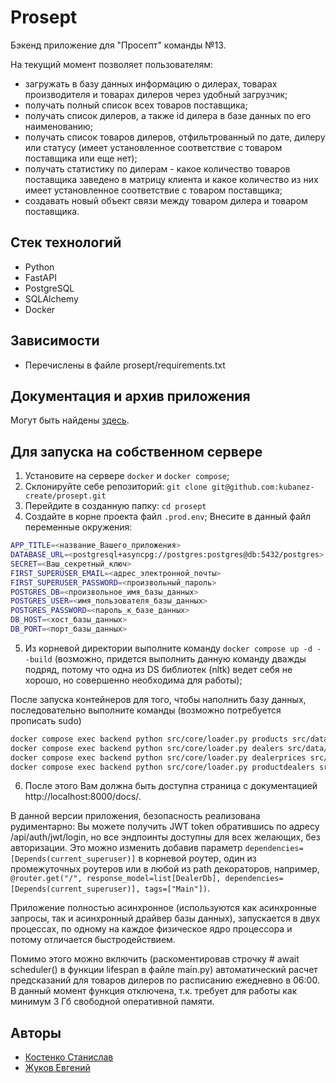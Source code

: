 # Prosept

Бэкенд приложение для  "Просепт" команды №13.

На текущий момент позволяет пользователям:

- загружать в базу данных информацию о дилерах, товарах производителя и товарах дилеров через удобный загрузчик;
- получать полный список всех товаров поставщика;
- получать список дилеров, а также id дилера в базе данных по его наименованию;
- получать список товаров дилеров, отфильтрованный по дате, дилеру или статусу (имеет установленное соответствие с товаром поставщика или еще нет);
- получать статистику по дилерам - какое количество товаров поставщика заведено в матрицу клиента и какое количество из них имеет установленное соответствие с товаром поставщика;
- создавать новый объект связи между товаром дилера и товаром поставщика.


## Стек технологий

- Python
- FastAPI
- PostgreSQL
- SQLAlchemy
- Docker

## Зависимости

- Перечислены в файле prosept/requirements.txt

## Документация и архив приложения

Могут быть найдены [здесь](https://drive.google.com/drive/folders/1eP4sx6kz2HKwijyl4_u1GobqCC5bGRhZ?usp=drive_link).

## Для запуска на собственном сервере

1. Установите на сервере `docker` и `docker compose`;
2. Склонируйте себе репозиторий:
   `git clone git@github.com:kubanez-create/prosept.git`
3. Перейдите в созданную папку:
   `cd prosept`
4. Создайте в корне проекта файл `.prod.env`;
   Внесите в данный файл переменные окружения:

```bash
APP_TITLE=<название_Вашего_приложения>
DATABASE_URL=<postgresql+asyncpg://postgres:postgres@db:5432/postgres>
SECRET=<Ваш_секретный_ключ>
FIRST_SUPERUSER_EMAIL=<адрес_электронной_почты>
FIRST_SUPERUSER_PASSWORD=<произвольный_пароль>
POSTGRES_DB=<произвольное_имя_базы_данных>
POSTGRES_USER=<имя_пользователя_базы_данных>
POSTGRES_PASSWORD=<пароль_к_базе_данных>
DB_HOST=<хост_базы_данных>
DB_PORT=<порт_базы_данных>
```

5. Из корневой директории выполните команду `docker compose up -d --build` (возможно, придется выполнить данную команду дважды подряд, потому что одна из DS библиотек (nltk) ведет себя не хорошо, но совершенно необходима для работы);

После запуска контейнеров для того, чтобы наполнить базу данных, последовательно выполните команды (возможно потребуется прописать sudo)

```bash
docker compose exec backend python src/core/loader.py products src/data/marketing_product.csv
docker compose exec backend python src/core/loader.py dealers src/data/marketing_dealer.csv
docker compose exec backend python src/core/loader.py dealerprices src/data/marketing_dealerprice.csv
docker compose exec backend python src/core/loader.py productdealers src/data/marketing_productdealerkey.csv
```

6. После этого Вам должна быть доступна страница с документацией http://localhost:8000/docs/.

В данной версии приложения, безопасность реализована рудиментарно: Вы можете получить JWT token обратившись по адресу /api/auth/jwt/login, но все эндпоинты доступны для всех желающих, без авторизации. Это можно изменить добавив параметр `dependencies=[Depends(current_superuser)]` в корневой роутер, один из промежуточных роутеров или в любой из path декораторов, например, `@router.get("/", response_model=list[DealerDb], dependencies=[Depends(current_superuser)], tags=["Main"])`.

Приложение полностью асинхронное (используются как асинхронные  запросы, так и асинхронный драйвер базы данных), запускается в двух процессах, по одному на каждое физическое ядро процессора и потому отличается быстродействием.

Помимо этого можно включить (раскоментировав строчку # await scheduler() в функции lifespan в файле main.py) автоматический расчет предсказаний для товаров дилеров по расписанию ежедневно в 06:00. В данный момент функция отключена, т.к. требует для работы как минимум 3 Гб свободной оперативной памяти.

## Авторы

- [Костенко Станислав](https://github.com/kubanez-create)
- [Жуков Евгений](https://github.com/zhukov1414)
